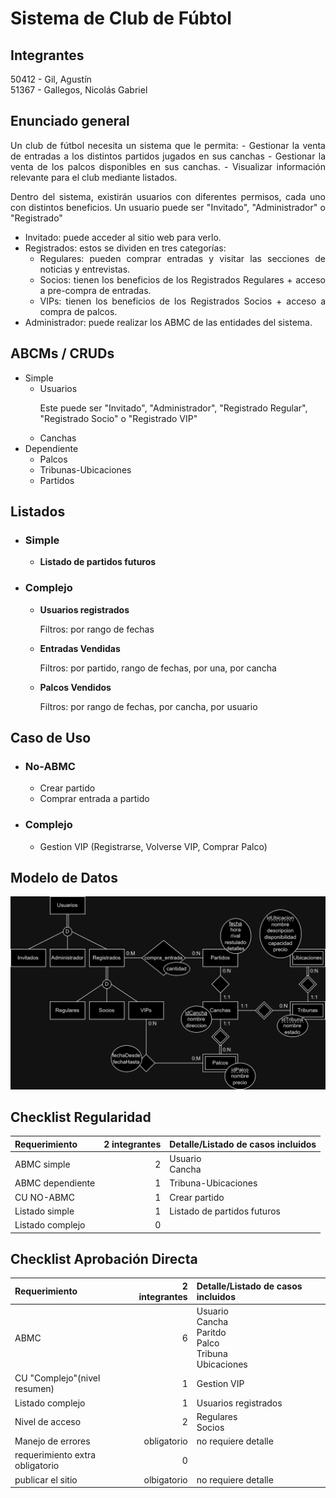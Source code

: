 # Sistema de Club de Fúbtol

## Integrantes
50412 - Gil, Agustín
<br>
51367 - Gallegos, Nicolás Gabriel

## Enunciado general
<div align="justify">
Un club de fútbol necesita un sistema que le permita:
- Gestionar la venta de entradas a los distintos partidos jugados en sus canchas
- Gestionar la venta de los palcos disponibles en sus canchas.
- Visualizar información relevante para el club mediante listados.

Dentro del sistema, existirán usuarios con diferentes permisos, cada uno con distintos beneficios.
Un usuario puede ser "Invitado", "Administrador" o "Registrado"
- Invitado: puede acceder al sitio web para verlo.
- Registrados: estos se dividen en tres categorías:
    - Regulares: pueden comprar entradas y visitar las secciones de noticias y entrevistas.
    - Socios: tienen los beneficios de los Registrados Regulares + acceso a pre-compra de entradas.
    - VIPs: tienen los beneficios de los Registrados Socios + acceso a compra de palcos.
- Administrador: puede realizar los ABMC de las entidades del sistema.
</div>

## ABCMs / CRUDs
- Simple
    - Usuarios
        <p>Este puede ser  "Invitado",  "Administrador", "Registrado Regular",   "Registrado Socio" o  "Registrado VIP"</p>
    - Canchas
- Dependiente
    - Palcos
    - Tribunas-Ubicaciones
    - Partidos
## Listados
- ### Simple
    -  <b>Listado de partidos futuros</b>
- ### Complejo
    - <b>Usuarios registrados</b>
        <p>Filtros: por rango de fechas</p>
    - <b>Entradas Vendidas</b>
        <p>Filtros: por partido, rango de fechas, por una, por cancha</p>
    - <b>Palcos Vendidos</b>
        <p>Filtros: por rango de fechas, por cancha, por usuario</p>
## Caso de Uso
- ### No-ABMC
    - Crear partido
    - Comprar entrada a partido
- ### Complejo
    - Gestion VIP (Registrarse, Volverse VIP, Comprar Palco)

## Modelo de Datos

![Modelo de Datos](/Sistema_de_Club_de_Futbol/Modelo%20de%20Datos.png)

## Checklist Regularidad

|Requerimiento|2 integrantes|Detalle/Listado de casos incluidos|
|:-|-:|:-|
|ABMC simple|2|Usuario<br>Cancha|
|ABMC dependiente|1|Tribuna-Ubicaciones|
|CU NO-ABMC|1|Crear partido|
|Listado simple|1|Listado de partidos futuros|
|Listado complejo|0|

## Checklist Aprobación Directa

|Requerimiento|2 integrantes|Detalle/Listado de casos incluidos|
|:-|-:|:-|
|ABMC|6|Usuario<br>Cancha<br>Paritdo<br>Palco<br>Tribuna<br>Ubicaciones|
|CU "Complejo"(nivel resumen)|1|Gestion VIP|
|Listado complejo|1|Usuarios registrados|
|Nivel de acceso|2|Regulares<br>Socios|
|Manejo de errores|obligatorio|no requiere detalle|
|requerimiento extra obligatorio|0|
|publicar el sitio|olbigatorio|no requiere detalle|


